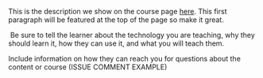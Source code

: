 This is the description we show on the course page [here](https://lab.github.com/bitprj/creating-a-song-recommendation-engine-with-azure-(and-spotify-api)). This first paragraph will be featured at the top of the page so make it great.
​

​
Be sure to tell the learner about the technology you are teaching, why they should learn it, how they can use it, and what you will teach them.
​


Include information on how they can reach you for questions about the content or course (ISSUE COMMENT EXAMPLE)
